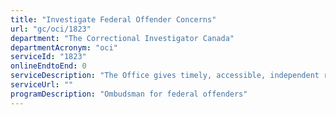 ```yaml
---
title: "Investigate Federal Offender Concerns"
url: "gc/oci/1823"
department: "The Correctional Investigator Canada"
departmentAcronym: "oci"
serviceId: "1823"
onlineEndtoEnd: 0
serviceDescription: "The Office gives timely, accessible, independent review and resolution of offender complaints."
serviceUrl: ""
programDescription: "Ombudsman for federal offenders"
---
```

